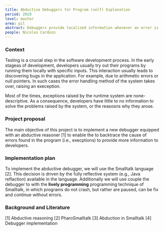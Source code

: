 ```yaml
---
title: Abductive Debuggers for Program (self) Explanation
period: 2019
level: master
area: pil
abstract: Debuggers provide localized information whenever an error is detected in the system. However, such information provides little to no information explaining the cause of the error. This thesis aims to implement a debugger that explains the resons why code braeks and helps you to solve them.
people: Nicolas Cardozo
---
```


### Context
Testing is a crucial step in the software development process. In the early stageas of development, developers usually try out their programs by running them locally with specific inputs. This interaction usually leads to discovering bugs in the application. For example, due to arithmetic errors or null pointers. In such cases the error handling method of the system takes over, raising an exeception.

Most of the times, exceptions raised by the runtime system are none-descriptive. As a consequence, developers have little to no information to solve the problems raised by the system, or the reasosns why they arose.

### Project proposal
The main objective of this project is to implement a new debugger equipped with an abductive reasoner [1] to enable the to backtrace the cause of errors found in the program (i.e., execptions) to provide more information to developers.



### Implementation plan
To implement the abductive debugger, we will use the Smalltalk language [2]. This decision is driven by the fully reflective system (e.g., Java reflaction) available in the language. Additionally we will use couple the debugger to with the __lively programming__ programming technique of Smalltalk, in which programs do not crash, but rather are paused, can be fix and continue without errors.


### Background and Literature
[1] Abductive reasoning
[2] PharoSmalltalk
[3] Abduction in Smalltalk
[4] Debugger implementation